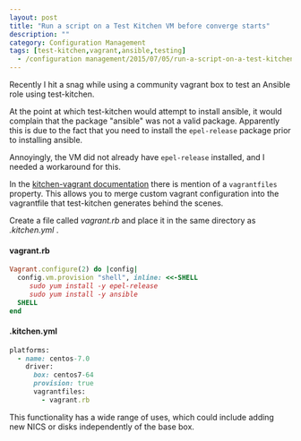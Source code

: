 ```yaml
---
layout: post
title: "Run a script on a Test Kitchen VM before converge starts"
description: ""
category: Configuration Management
tags: [test-kitchen,vagrant,ansible,testing]
  - /configuration management/2015/07/05/run-a-script-on-a-test-kitchen-vm-before-converge-starts/
---
```

Recently I hit a snag while using a community vagrant box to test an Ansible role using test-kitchen. 

At the point at which test-kitchen would attempt to install ansible, it would complain that the package "ansible"
was not a valid package. Apparently this is due to the fact that you need to install the ```epel-release``` package
prior to installing ansible.

Annoyingly, the VM did not already have ```epel-release``` installed, and I needed a workaround for this.

In the [kitchen-vagrant documentation](https://github.com/test-kitchen/kitchen-vagrant/blob/master/README.md) there is mention 
of a ```vagrantfiles``` property. This allows you to merge custom vagrant configuration into the vagrantfile that test-kitchen
generates behind the scenes.

Create a file called *vagrant.rb* and place it in the same directory as *.kitchen.yml* .

#### vagrant.rb
``` ruby
Vagrant.configure(2) do |config|
  config.vm.provision "shell", inline: <<-SHELL
     sudo yum install -y epel-release
     sudo yum install -y ansible
  SHELL
end
```

#### .kitchen.yml
``` ruby
platforms:
  - name: centos-7.0
    driver:
      box: centos7-64
      provision: true
      vagrantfiles:
        - vagrant.rb
```

This functionality has a wide range of uses, which could include adding new NICS or disks independently of the base box.